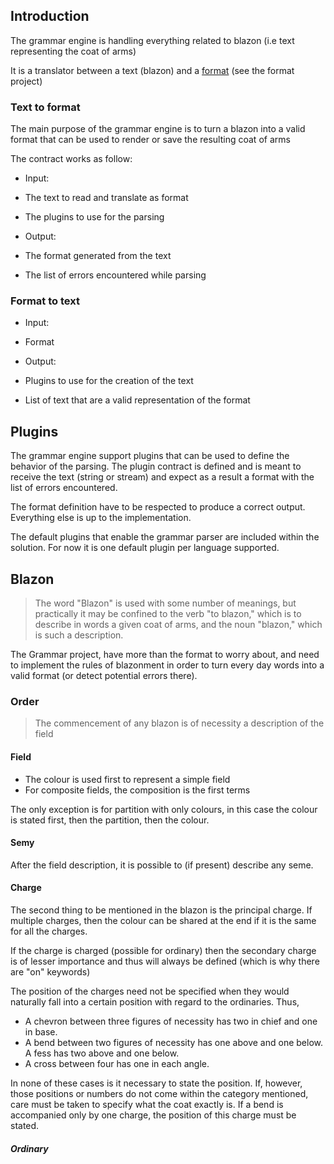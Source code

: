 ## Introduction

The grammar engine is handling everything related to blazon (i.e text representing the coat of arms)

It is a translator between a text (blazon) and a [format](https://gitlab.com/gblason/Format) (see the format project)

### Text to format

The main purpose of the grammar engine is to turn a blazon into a valid format that can be used to render or save the resulting coat of arms

The contract works as follow:

* Input:
 * The text to read and translate as format
 * The plugins to use for the parsing
 
* Output:
 * The format generated from the text
 * The list of errors encountered while parsing
 
### Format to text

* Input:
 * Format
 
* Output:
 * Plugins to use for the creation of the text
 * List of text that are a valid representation of the format
 
## Plugins

The grammar engine support plugins that can be used to define the behavior of the parsing.
The plugin contract is defined and is meant to receive the text (string or stream) and expect as a result a format with the list of errors encountered.

The format definition have to be respected to produce a correct output.
Everything else is up to the implementation.

The default plugins that enable the grammar parser are included within the solution.
For now it is one default plugin per language supported.

## Blazon

> The word "Blazon" is used with some number of meanings, but practically it may be confined to the verb "to blazon," which is to describe in words a given coat of arms, and the noun "blazon," which is such a description.

The Grammar project, have more than the format to worry about, and need to implement the rules of blazonment in order to turn every day words into a valid format (or detect potential errors there).

### Order

> The commencement of any blazon is of necessity a description of the field

#### Field

* The colour is used first to represent a simple field
* For composite fields, the composition is the first terms

The only exception is for partition with only colours, in this case the colour is stated first, then the partition, then the colour.

#### Semy

After the field description, it is possible to (if present) describe any seme.

#### Charge

The second thing to be mentioned in the blazon is the principal charge.
If multiple charges, then the colour can be shared at the end if it is the same for all the charges.

If the charge is charged (possible for ordinary) then the secondary charge is of lesser importance and thus will always be defined (which is why there are "on" keywords)

The position of the charges need not be specified when they would naturally fall into a certain position with regard to the ordinaries. Thus, 

* A chevron between three figures of necessity has two in chief and one in base.
* A bend between two figures of necessity has one above and one below. A fess has two above and one below.
* A cross between four has one in each angle. 

In none of these cases is it necessary to state the position.
If, however, those positions or numbers do not come within the category mentioned, care must be taken to specify what the coat exactly is.
If a bend is accompanied only by one charge, the position of this charge must be stated.

##### Ordinary

